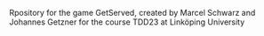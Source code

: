 Rpository for the game GetServed, created by Marcel Schwarz and Johannes Getzner for the course TDD23 at Linköping University
